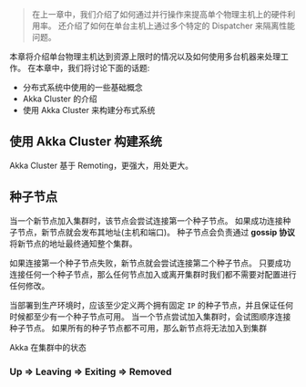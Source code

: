 > 在上一章中，我们介绍了如何通过并行操作来提高单个物理主机上的硬件利用率。 还介绍了如何在单台主机上通过多个特定的 Dispatcher 来隔离性能问题。

本章将介绍单台物理主机达到资源上限时的情况以及如何使用多台机器来处理工作。
在本章中，我们将讨论下面的话题:

- 分布式系统中使用的一些基础概念
- Akka Cluster 的介绍
- 使用 Akka Cluster 来构建分布式系统

## 使用 Akka Cluster 构建系统

Akka Cluster 基于 Remoting，更强大，用处更大。

## 种子节点

当一个新节点加入集群时，该节点会尝试连接第一个种子节点。
如果成功连接种子节点，新节点就会发布其地址(主机和端口)。
种子节点会负责通过 **gossip 协议** 将新节点的地址最终通知整个集群。

如果连接第一个种子节点失败，新节点就会尝试连接第二个种子节点。
只要成功连接任何一个种子节点，那么任何节点加入或离开集群时我们都不需要对配置进行任何修改。

当部署到生产环境时，应该至少定义两个拥有固定 `IP` 的种子节点，并且保证任何时候都至少有一个种子节点可用。
当一个节点尝试加入集群时，会试图顺序连接种子节点。 如果所有的种子节点都不可用，那么新节点将无法加入到集群

Akka 在集群中的状态

### Up => Leaving => Exiting => Removed
